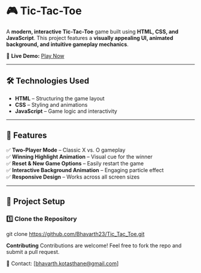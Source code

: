 # 🎮 Tic-Tac-Toe

A **modern, interactive Tic-Tac-Toe** game built using **HTML, CSS, and JavaScript**. This project features a **visually appealing UI, animated background, and intuitive gameplay mechanics**.

🚀 **Live Demo:** [Play Now](https://bhavarth23.github.io/Tic_Tac_Toe/)

---

## 🛠️ Technologies Used

- **HTML** – Structuring the game layout
- **CSS** – Styling and animations
- **JavaScript** – Game logic and interactivity

---

## 🎯 Features

✅ **Two-Player Mode** – Classic X vs. O gameplay  
✅ **Winning Highlight Animation** – Visual cue for the winner  
✅ **Reset & New Game Options** – Easily restart the game  
✅ **Interactive Background Animation** – Engaging particle effect  
✅ **Responsive Design** – Works across all screen sizes

---

## 📂 Project Setup

### 1️⃣ Clone the Repository

git clone https://github.com/Bhavarth23/Tic_Tac_Toe.git

**Contributing**
Contributions are welcome! Feel free to fork the repo and submit a pull request.

📩 Contact: [bhavarth.kotasthane@gmail.com]
